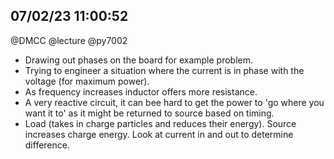 ## 07/02/23 11:00:52
@DMCC @lecture @py7002

* Drawing out phases on the board for example problem.
* Trying to engineer a situation where the current is in phase with the voltage (for maximum power).
* As frequency increases inductor offers more resistance.
* A very reactive circuit, it can bee hard to get the power to 'go where you want it to' as it might be returned to
  source based on timing.
* Load (takes in charge particles and reduces their energy). Source increases charge energy. Look at current in and out
  to determine difference.
